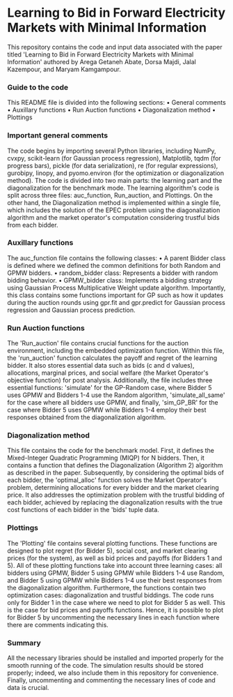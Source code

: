 # Learning to Bid in Forward Electricity Markets with Minimal Information

This repository contains the code and input data associated with the paper titled 'Learning to Bid in Forward Electricity Markets with Minimal Information' authored by Arega Getaneh Abate, Dorsa Majdi, Jalal Kazempour, and Maryam Kamgampour.

### Guide to the code

This README file is divided into the following sections:
•	General comments
•	Auxillary functions
•	Run Auction functions
•	Diagonalization method
•	Plottings

### Important general comments

The code begins by importing several Python libraries, including NumPy, cvxpy, scikit-learn (for Gaussian process regression), Matplotlib, tqdm (for progress bars), pickle (for data serialization), re (for regular expressions), gurobipy, linopy, and pyomo.environ (for the optimization or diagonalization method).
The code is divided into two main parts: the learning part and the diagonalization for the benchmark mode. The learning algorithm's code is split across three files: auc_function, Run_auction, and Plottings. On the other hand, the Diagonalization method is implemented within a single file, which includes the solution of the EPEC problem using the diagonalization algorithm and the market operator's computation considering trustful bids from each bidder.

### Auxillary functions

The auc_function file contains the following classes:
•	A parent Bidder class is defined where we defined the common definitions for both Random and GPMW bidders.
•	random_bidder class: Represents a bidder with random bidding behavior.
•	GPMW_bidder class: Implements a bidding strategy using Gaussian Process Multiplicative Weight update algorithm. Importantly, this class contains some functions important for GP such as how it updates during the auction rounds using gpr.fit and gpr.predict for Gaussian process regression and Gaussian process prediction.

### Run Auction functions

The 'Run_auction' file contains crucial functions for the auction environment, including the embedded optimization function. Within this file, the 'run_auction' function calculates the payoff and regret of the learning bidder. It also stores essential data such as bids (c and d values), allocations, marginal prices, and social welfare (the Market Operator's objective function) for post analysis.
Additionally, the file includes three essential functions: 'simulate' for the GP-Random case, where Bidder 5 uses GPMW and Bidders 1-4 use the Random algorithm, 'simulate_all_same' for the case where all bidders use GPMW, and finally, 'sim_GP_BR' for the case where Bidder 5 uses GPMW while Bidders 1-4 employ their best responses obtained from the diagonalization algorithm.

### Diagonalization method

This file contains the code for the benchmark model. First, it defines the Mixed-Integer Quadratic Programming (MIQP) for N bidders. Then, it contains a function that defines the Diagonalization (Algorithm 2) algorithm as described in the paper. Subsequently, by considering the optimal bids of each bidder, the 'optimal_alloc' function solves the Market Operator's problem, determining allocations for every bidder and the market clearing price. It also addresses the optimization problem with the trustful bidding of each bidder, achieved by replacing the diagonalization results with the true cost functions of each bidder in the 'bids' tuple data.

### Plottings

The 'Plotting' file contains several plotting functions. These functions are designed to plot regret (for Bidder 5), social cost, and market clearing prices (for the system), as well as bid prices and payoffs (for Bidders 1 and 5). All of these plotting functions take into account three learning cases: all bidders using GPMW, Bidder 5 using GPMW while Bidders 1-4 use Random, and Bidder 5 using GPMW while Bidders 1-4 use their best responses from the diagonalization algorithm. Furthermore, the functions contain two optimization cases: diagonalization and trustful biddings.
The code runs only for Bidder 1 in the case where we need to plot for Bidder 5 as well. This is the case for bid prices and payoffs functions.  Hence, it is possible to plot for Bidder 5 by uncommenting the necessary lines in each function where there are comments indicating this.

### Summary

All the necessary libraries should be installed and imported properly for the smooth running of the code. The simulation results should be stored properly; indeed, we also include them in this repository for convenience. Finally, uncommenting and commenting the necessary lines of code and data is crucial. 

